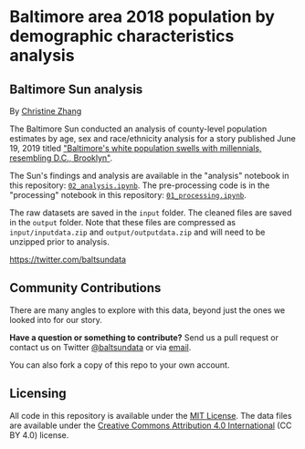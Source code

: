 # Baltimore area 2018 population by demographic characteristics analysis

## Baltimore Sun analysis

By [Christine Zhang](mailto:czhang@baltsun.com)

The Baltimore Sun conducted an analysis of county-level population estimates by age, sex and race/ethnicity analysis for a story published June 19, 2019 titled ["Baltimore's white population swells with millennials, resembling D.C., Brooklyn"](https://www.baltimoresun.com/maryland/baltimore-city/bs-md-census-estimate-population-race-20190619-story.html).

The Sun's findings and analysis are available in the "analysis" notebook in this repository: [`02_analysis.ipynb`](https://nbviewer.jupyter.org/github/baltimore-sun-data/population-estimates-race-2018/blob/master/02_analysis.ipynb). The pre-processing code is in the "processing" notebook in this repository: [`01_processing.ipynb`](https://nbviewer.jupyter.org/github/baltimore-sun-data/population-estimates-race-2018/blob/master/01_processing.ipynb).

The raw datasets are saved in the `input` folder.  The cleaned files are saved in the `output` folder. Note that these files are compressed as `input/inputdata.zip` and `output/outputdata.zip` and will need to be unzipped prior to analysis.

https://twitter.com/baltsundata

## Community Contributions

There are many angles to explore with this data, beyond just the ones we looked into for our story. 

**Have a question or something to contribute?** Send us a pull request or contact us on Twitter [@baltsundata](https://twitter.com/baltsundata) or via [email](mailto:czhang@baltsun.com).

You can also fork a copy of this repo to your own account.

## Licensing

All code in this repository is available under the [MIT License](https://opensource.org/licenses/MIT). The data files are available under the [Creative Commons Attribution 4.0 International](https://creativecommons.org/licenses/by/4.0/) (CC BY 4.0) license.

<br><br>